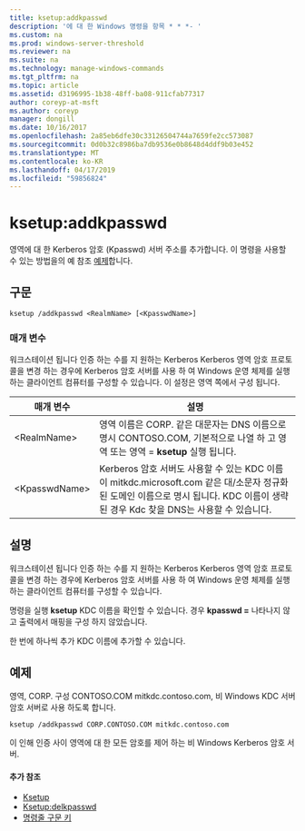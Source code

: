 ```yaml
---
title: ksetup:addkpasswd
description: '에 대 한 Windows 명령을 항목 * * *- '
ms.custom: na
ms.prod: windows-server-threshold
ms.reviewer: na
ms.suite: na
ms.technology: manage-windows-commands
ms.tgt_pltfrm: na
ms.topic: article
ms.assetid: d3196995-1b38-48ff-ba08-911cfab77317
author: coreyp-at-msft
ms.author: coreyp
manager: dongill
ms.date: 10/16/2017
ms.openlocfilehash: 2a85eb6dfe30c33126504744a7659fe2cc573087
ms.sourcegitcommit: 0d0b32c8986ba7db9536e0b8648d4ddf9b03e452
ms.translationtype: MT
ms.contentlocale: ko-KR
ms.lasthandoff: 04/17/2019
ms.locfileid: "59856824"
---
```

# <a name="ksetupaddkpasswd"></a>ksetup:addkpasswd



영역에 대 한 Kerberos 암호 (Kpasswd) 서버 주소를 추가합니다. 이 명령을 사용할 수 있는 방법을의 예 참조 [예제](#BKMK_Examples)합니다.

## <a name="syntax"></a>구문

```
ksetup /addkpasswd <RealmName> [<KpasswdName>]
```

### <a name="parameters"></a>매개 변수

워크스테이션 됩니다 인증 하는 수를 지 원하는 Kerberos Kerberos 영역 암호 프로토콜을 변경 하는 경우에 Kerberos 암호 서버를 사용 하 여 Windows 운영 체제를 실행 하는 클라이언트 컴퓨터를 구성할 수 있습니다. 이 설정은 영역 쪽에서 구성 됩니다.

|매개 변수|설명|
|---------|-----------|
|\<RealmName>|영역 이름은 CORP. 같은 대문자는 DNS 이름으로 명시 CONTOSO.COM, 기본적으로 나열 하 고 영역 또는 영역 = **ksetup** 실행 됩니다.|
|\<KpasswdName>|Kerberos 암호 서버도 사용할 수 있는 KDC 이름이 mitkdc.microsoft.com 같은 대/소문자 정규화 된 도메인 이름으로 명시 됩니다. KDC 이름이 생략 된 경우 Kdc 찾을 DNS는 사용할 수 있습니다.|

## <a name="remarks"></a>설명

워크스테이션 됩니다 인증 하는 수를 지 원하는 Kerberos Kerberos 영역 암호 프로토콜을 변경 하는 경우에 Kerberos 암호 서버를 사용 하 여 Windows 운영 체제를 실행 하는 클라이언트 컴퓨터를 구성할 수 있습니다.

명령을 실행 **ksetup** KDC 이름을 확인할 수 있습니다. 경우 **kpasswd =** 나타나지 않고 출력에서 매핑을 구성 하지 않았습니다.

한 번에 하나씩 추가 KDC 이름에 추가할 수 있습니다.

## <a name="BKMK_Examples"></a>예제

영역, CORP. 구성 CONTOSO.COM mitkdc.contoso.com, 비 Windows KDC 서버 암호 서버로 사용 하도록 합니다.
```
ksetup /addkpasswd CORP.CONTOSO.COM mitkdc.contoso.com
```
이 인해 인증 사이 영역에 대 한 모든 암호를 제어 하는 비 Windows Kerberos 암호 서버.

#### <a name="additional-references"></a>추가 참조

-   [Ksetup](ksetup.md)
-   [Ksetup:delkpasswd](ksetup-delkpasswd.md)
-   [명령줄 구문 키](command-line-syntax-key.md)